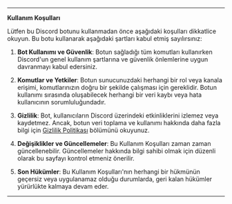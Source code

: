 
---

**Kullanım Koşulları**

Lütfen bu Discord botunu kullanmadan önce aşağıdaki koşulları dikkatlice okuyun. Bu botu kullanarak aşağıdaki şartları kabul etmiş sayılırsınız:

1. **Bot Kullanımı ve Güvenlik**: Botun sağladığı tüm komutları kullanırken Discord'un genel kullanım şartlarına ve güvenlik önlemlerine uygun davranmayı kabul edersiniz.

2. **Komutlar ve Yetkiler**: Botun sunucunuzdaki herhangi bir rol veya kanala erişimi, komutlarınızın doğru bir şekilde çalışması için gereklidir. Botun kullanımı sırasında oluşabilecek herhangi bir veri kaybı veya hata kullanıcının sorumluluğundadır.

3. **Gizlilik**: Bot, kullanıcıların Discord üzerindeki etkinliklerini izlemez veya kaydetmez. Ancak, botun veri toplama ve kullanımı hakkında daha fazla bilgi için [Gizlilik Politikası](https://github.com/XRongo/X-Bot/blob/main/privacy-policy.md) bölümünü okuyunuz.

4. **Değişiklikler ve Güncellemeler**: Bu Kullanım Koşulları zaman zaman güncellenebilir. Güncellemeler hakkında bilgi sahibi olmak için düzenli olarak bu sayfayı kontrol etmeniz önerilir.

5. **Son Hükümler**: Bu Kullanım Koşulları'nın herhangi bir hükmünün geçersiz veya uygulanamaz olduğu durumlarda, geri kalan hükümler yürürlükte kalmaya devam eder.

---

